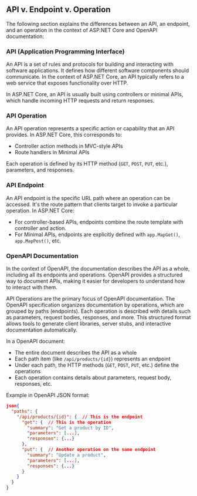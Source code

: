 ## API v. Endpoint v. Operation

The following section explains the differences between an API, an endpoint, and an operation in the context of ASP.NET Core and OpenAPI documentation:

### API (Application Programming Interface)

An API is a set of rules and protocols for building and interacting with software applications. It defines how different software components should communicate. In the context of ASP.NET Core, an API typically refers to a web service that exposes functionality over HTTP.

In ASP.NET Core, an API is usually built using controllers or minimal APIs, which handle incoming HTTP requests and return responses.

### API Operation

An API operation represents a specific action or capability that an API provides. In ASP.NET Core, this corresponds to:

* Controller action methods in MVC-style APIs
* Route handlers in Minimal APIs

Each operation is defined by its HTTP method (`GET`, `POST`, `PUT`, etc.), parameters, and responses.

### API Endpoint

An API endpoint is the specific URL path where an operation can be accessed. It's the route pattern that clients target to invoke a particular operation. In ASP.NET Core:

* For controller-based APIs, endpoints combine the route template with controller and action.
* For Minimal APIs, endpoints are explicitly defined with `app.MapGet()`, `app.MapPost()`, etc.

### OpenAPI Documentation

In the context of OpenAPI, the documentation describes the API as a whole, including all its endpoints and operations. OpenAPI provides a structured way to document APIs, making it easier for developers to understand how to interact with them.

API Operations are the primary focus of OpenAPI documentation. The OpenAPI specification organizes documentation by operations, which are grouped by paths (endpoints).
Each operation is described with details such as parameters, request bodies, responses, and more.
This structured format allows tools to generate client libraries, server stubs, and interactive documentation automatically.

In a OpenAPI document:

* The entire document describes the API as a whole
* Each path item (like `/api/products/{id}`) represents an endpoint
* Under each path, the HTTP methods (`GET`, `POST`, `PUT`, etc.) define the operations
* Each operation contains details about parameters, request body, responses, etc.

Example in OpenAPI JSON format:

```JSON
json{
  "paths": {
    "/api/products/{id}": {  // This is the endpoint
      "get": {  // This is the operation
        "summary": "Get a product by ID",
        "parameters": [...],
        "responses": {...}
      },
      "put": {  // Another operation on the same endpoint
        "summary": "Update a product",
        "parameters": [...],
        "responses": {...}
      }
    }
  }
}
```
